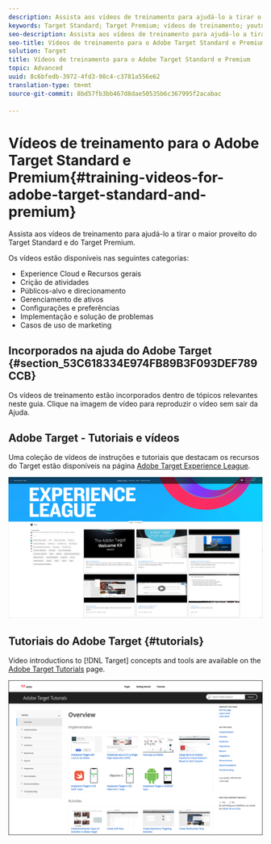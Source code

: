 ```yaml
---
description: Assista aos vídeos de treinamento para ajudá-lo a tirar o maior proveito do Target Standard e do Target Premium.
keywords: Target Standard; Target Premium; vídeos de treinamento; youtube; vídeos; treinamento em vídeo
seo-description: Assista aos vídeos de treinamento para ajudá-lo a tirar o maior proveito do Target Standard e do Target Premium.
seo-title: Vídeos de treinamento para o Adobe Target Standard e Premium
solution: Target
title: Vídeos de treinamento para o Adobe Target Standard e Premium
topic: Advanced
uuid: 8c6bfedb-3972-4fd3-98c4-c3781a556e62
translation-type: tm+mt
source-git-commit: 8bd57fb3bb467d8dae50535b6c367995f2acabac

---
```



# Vídeos de treinamento para o Adobe Target Standard e Premium{#training-videos-for-adobe-target-standard-and-premium}

Assista aos vídeos de treinamento para ajudá-lo a tirar o maior proveito do Target Standard e do Target Premium.

Os vídeos estão disponíveis nas seguintes categorias:

* Experience Cloud e Recursos gerais
* Crição de atividades
* Públicos-alvo e direcionamento
* Gerenciamento de ativos
* Configurações e preferências
* Implementação e solução de problemas
* Casos de uso de marketing

## Incorporados na ajuda do Adobe Target {#section_53C618334E974FB89B3F093DEF789CCB}

Os vídeos de treinamento estão incorporados dentro de tópicos relevantes neste guia. Clique na imagem de vídeo para reproduzir o vídeo sem sair da Ajuda.

## Adobe Target - Tutoriais e vídeos

Uma coleção de vídeos de instruções e tutoriais que destacam os recursos do Target estão disponíveis na página [Adobe Target Experience League](https://guided.adobe.com/#recommended/solutions/target).

![Vídeos da Experience League](/help/c-intro/assets/experience-league.png)

## Tutoriais do Adobe Target {#tutorials}

Video introductions to [!DNL Target] concepts and tools are available on  the [Adobe Target Tutorials](https://docs.adobe.com/content/help/en/target-learn/tutorials/overview.html) page.

![Tutoriais do Adobe Target](/help/c-intro/assets/adobe-target-tutorials-new.png)